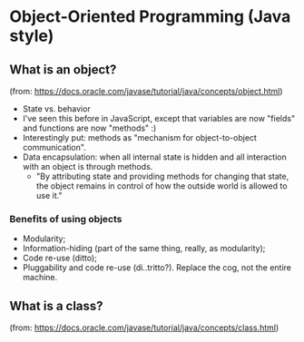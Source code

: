 # Object-Oriented Programming (Java style)

## What is an object?
(from: https://docs.oracle.com/javase/tutorial/java/concepts/object.html)
* State vs. behavior
* I've seen this before in JavaScript, except that variables are now "fields" and functions are now "methods" :)
* Interestingly put: methods as "mechanism for object-to-object communication".
* Data encapsulation: when all internal state is hidden and all interaction with an object is through methods.
  * "By attributing state and providing methods for changing that state, the object remains in control of how the outside world is allowed to use it."

### Benefits of using objects
* Modularity;
* Information-hiding (part of the same thing, really, as modularity);
* Code re-use (ditto);
* Pluggability and code re-use (di..tritto?). Replace the cog, not the entire machine.  

## What is a class?
(from: https://docs.oracle.com/javase/tutorial/java/concepts/class.html)
